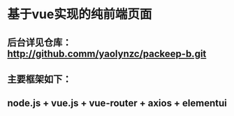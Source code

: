 # 基于vue实现的纯前端页面
## 后台详见仓库：http://github.comm/yaolynzc/packeep-b.git
## 主要框架如下：
## node.js + vue.js + vue-router + axios + elementui
